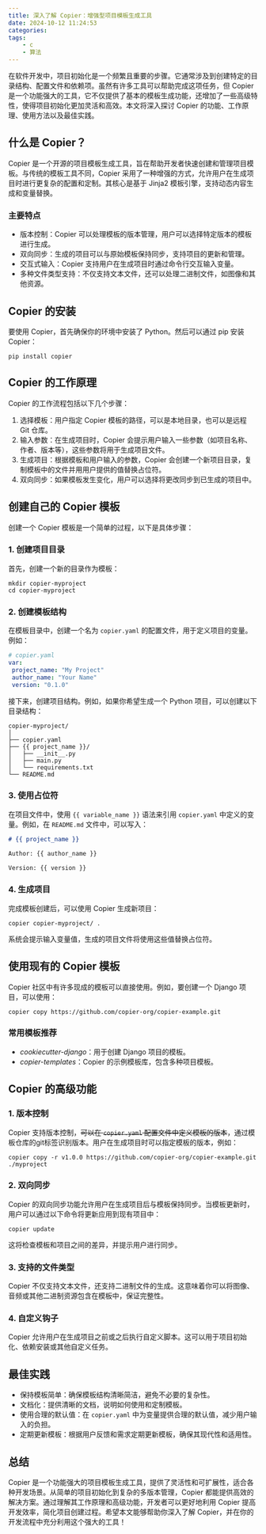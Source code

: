 ```yaml
---
title: 深入了解 Copier：增强型项目模板生成工具
date: 2024-10-12 11:24:53
categories:
tags:
    - c
    - 算法
---
```



在软件开发中，项目初始化是一个频繁且重要的步骤。它通常涉及到创建特定的目录结构、配置文件和依赖项。虽然有许多工具可以帮助完成这项任务，但 Copier 是一个功能强大的工具，它不仅提供了基本的模板生成功能，还增加了一些高级特性，使得项目初始化更加灵活和高效。本文将深入探讨 Copier 的功能、工作原理、使用方法以及最佳实践。

## 什么是 Copier？

Copier 是一个开源的项目模板生成工具，旨在帮助开发者快速创建和管理项目模板。与传统的模板工具不同，Copier 采用了一种增强的方式，允许用户在生成项目时进行更复杂的配置和定制。其核心是基于 Jinja2 模板引擎，支持动态内容生成和变量替换。

### 主要特点

- 版本控制：Copier 可以处理模板的版本管理，用户可以选择特定版本的模板进行生成。
- 双向同步：生成的项目可以与原始模板保持同步，支持项目的更新和管理。
- 交互式输入：Copier 支持用户在生成项目时通过命令行交互输入变量。
- 多种文件类型支持：不仅支持文本文件，还可以处理二进制文件，如图像和其他资源。

<!-- more -->

## Copier 的安装

要使用 Copier，首先确保你的环境中安装了 Python。然后可以通过 pip 安装 Copier：

```shell
pip install copier
```

## Copier 的工作原理

Copier 的工作流程包括以下几个步骤：

1. 选择模板：用户指定 Copier 模板的路径，可以是本地目录，也可以是远程 Git 仓库。
2. 输入参数：在生成项目时，Copier 会提示用户输入一些参数（如项目名称、作者、版本等），这些参数将用于生成项目文件。
3. 生成项目：根据模板和用户输入的参数，Copier 会创建一个新项目目录，复制模板中的文件并用用户提供的值替换占位符。
4. 双向同步：如果模板发生变化，用户可以选择将更改同步到已生成的项目中。

## 创建自己的 Copier 模板

创建一个 Copier 模板是一个简单的过程，以下是具体步骤：

### 1. 创建项目目录

首先，创建一个新的目录作为模板：

```shell
mkdir copier-myproject
cd copier-myproject
```

### 2. 创建模板结构

在模板目录中，创建一个名为 `copier.yaml` 的配置文件，用于定义项目的变量。例如：
    
 ```yaml
# copier.yaml
var:
  project_name: "My Project"
  author_name: "Your Name"
  version: "0.1.0"
```

接下来，创建项目结构。例如，如果你希望生成一个 Python 项目，可以创建以下目录结构：

```shell
copier-myproject/
│
├── copier.yaml
├── {{ project_name }}/
│   ├── __init__.py
│   ├── main.py
│   └── requirements.txt
└── README.md
```

### 3. 使用占位符

在项目文件中，使用 `{{ variable_name }}` 语法来引用 `copier.yaml` 中定义的变量。例如，在 `README.md` 文件中，可以写入：

```markdown
# {{ project_name }}

Author: {{ author_name }}

Version: {{ version }}
```

### 4. 生成项目

完成模板创建后，可以使用 Copier 生成新项目：
    
```shell
copier copier-myproject/ .
```

系统会提示输入变量值，生成的项目文件将使用这些值替换占位符。

## 使用现有的 Copier 模板

Copier 社区中有许多现成的模板可以直接使用。例如，要创建一个 Django 项目，可以使用：

```shell
copier copy https://github.com/copier-org/copier-example.git
```

### 常用模板推荐

- *cookiecutter-django*：用于创建 Django 项目的模板。
- *copier-templates*：Copier 的示例模板库，包含多种项目模板。

## Copier 的高级功能

### 1. 版本控制

Copier 支持版本控制，~~可以在 `copier.yaml` 配置文件中定义模板的版本~~，通过模板仓库的git标签识别版本。用户在生成项目时可以指定模板的版本，例如：

```shell
copier copy -r v1.0.0 https://github.com/copier-org/copier-example.git ./myproject
```

### 2. 双向同步

Copier 的双向同步功能允许用户在生成项目后与模板保持同步。当模板更新时，用户可以通过以下命令将更新应用到现有项目中：

```shell
copier update
```

这将检查模板和项目之间的差异，并提示用户进行同步。

### 3. 支持的文件类型

Copier 不仅支持文本文件，还支持二进制文件的生成。这意味着你可以将图像、音频或其他二进制资源包含在模板中，保证完整性。

### 4. 自定义钩子

Copier 允许用户在生成项目之前或之后执行自定义脚本。这可以用于项目初始化、依赖安装或其他自定义任务。

## 最佳实践

- 保持模板简单：确保模板结构清晰简洁，避免不必要的复杂性。
- 文档化：提供清晰的文档，说明如何使用和定制模板。
- 使用合理的默认值：在 `copier.yaml` 中为变量提供合理的默认值，减少用户输入的负担。
- 定期更新模板：根据用户反馈和需求定期更新模板，确保其现代性和适用性。

## 总结

Copier 是一个功能强大的项目模板生成工具，提供了灵活性和可扩展性，适合各种开发场景。从简单的项目初始化到复杂的多版本管理，Copier 都能提供高效的解决方案。通过理解其工作原理和高级功能，开发者可以更好地利用 Copier 提高开发效率，简化项目创建过程。希望本文能够帮助你深入了解 Copier，并在你的开发流程中充分利用这个强大的工具！